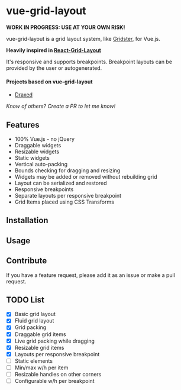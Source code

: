 # vue-grid-layout

**WORK IN PROGRESS: USE AT YOUR OWN RISK!**

vue-grid-layout is a grid layout system, like [Gridster](http://gridster.net), for Vue.js.

**Heavily inspired in [React-Grid-Layout](https://github.com/STRML/react-grid-layout)**

It's responsive and supports breakpoints. Breakpoint layouts can be provided by the user
or autogenerated.

<!--
[**[Demo](https://jbaysolutions.github.io/vue-grid-layout/examples/0-showcase.html) | [Changelog](/CHANGELOG.md)**]
-->

<!--
## Table of Contents

- [Demos](#demos)
- [Features](#features)
- [Installation](#installation)
- [Usage](#usage)
- [Responsive Usage](#responsive-usage)
- [Providing Grid Width](#providing-grid-width)
- [Grid Layout Props](#grid-layout-props)
- [Responsive Grid Layout Props](#responsive-grid-layout-props)
- [Grid Item Props](#grid-item-props)
- [Contribute](#contribute)
- [TODO List](#todo-list)

## Demos

1. [Showcase](https://strml.github.io/react-grid-layout/examples/0-showcase.html)

-->

#### Projects based on vue-grid-layout

- [Draxed](https://www.draxed.com/)

*Know of others? Create a PR to let me know!*

## Features

* 100% Vue.js - no jQuery
* Draggable widgets
* Resizable widgets
* Static widgets
* Vertical auto-packing
* Bounds checking for dragging and resizing
* Widgets may be added or removed without rebuilding grid
* Layout can be serialized and restored
* Responsive breakpoints
* Separate layouts per responsive breakpoint
* Grid Items placed using CSS Transforms


## Installation



## Usage


## Contribute

If you have a feature request, please add it as an issue or make a pull request.


## TODO List

- [x] Basic grid layout
- [x] Fluid grid layout
- [x] Grid packing
- [x] Draggable grid items
- [x] Live grid packing while dragging
- [x] Resizable grid items
- [x] Layouts per responsive breakpoint
- [ ] Static elements
- [ ] Min/max w/h per item
- [ ] Resizable handles on other corners
- [ ] Configurable w/h per breakpoint
